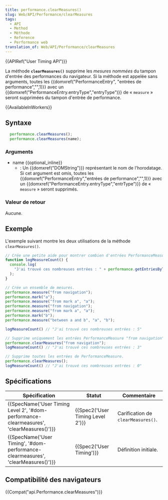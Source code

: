 ```yaml
---
title: performance.clearMeasures()
slug: Web/API/Performance/clearMeasures
tags:
  - API
  - Method
  - Méthode
  - Reference
  - Performance web
translation_of: Web/API/Performance/clearMeasures
---
```

{{APIRef("User Timing API")}}

La méthode **`clearMeasures()`** supprime les _mesures nommées_ du tampon d'entrée des performances du navigateur. Si la méthode est appelée sans arguments, toutes les {{domxref("PerformanceEntry", "entrées de performance","",1)}} avec un {{domxref("PerformanceEntry.entryType","entryType")}} de « `measure` » seront supprimées du tampon d'entrée de performance.

{{AvailableInWorkers}}

## Syntaxe

```js
  performance.clearMeasures();
  performance.clearMeasures(name);
```

### Arguments

- name {{optional_inline}}
  - : Un {{domxref("DOMString")}} représentant le nom de l'horodatage. Si cet argument est omis, toutes les {{domxref("PerformanceEntry","entrées de performance","",1)}} avec un {{domxref("PerformanceEntry.entryType","entrType")}} de « `measure` » seront supprimés.

### Valeur de retour

Aucune.

## Exemple

L'exemple suivant montre les deux utilisations de la méthode `clearMeasures()`.

```js
// Crée une petite aide pour montrer combien d'entrées PerformanceMeasure il y a.
function logMeasureCount() {
  console.log(
    "J'ai trouvé ces nombreuses entrées : " + performance.getEntriesByType("measure").length
  );
}

// Crée un ensemble de mesures.
performance.measure("from navigation");
performance.mark("a");
performance.measure("from mark a", "a");
performance.measure("from navigation");
performance.measure("from mark a", "a");
performance.mark("b");
performance.measure("between a and b", "a", "b");

logMeasureCount() // "J'ai trouvé ces nombreuses entrées : 5"

// Supprime uniquement les entrées PerformanceMeasure "from navigation".
performance.clearMeasures("from navigation");
logMeasureCount() // "J'ai trouvé ces nombreuses entrées : 3"

// Supprime toutes les entrées de PerformanceMeasure.
performance.clearMeasures();
logMeasureCount() // "J'ai trouvé ces nombreuses entrées : 0"
```

## Spécifications

| Spécification                                                                                                                    | Statut                                       | Commentaire                        |
| -------------------------------------------------------------------------------------------------------------------------------- | -------------------------------------------- | ---------------------------------- |
| {{SpecName('User Timing Level 2', '#dom-performance-clearmeasures', 'clearMeasures()')}} | {{Spec2('User Timing Level 2')}} | Carification de `clearMeasures()`. |
| {{SpecName('User Timing', '#dom-performance-clearmeasures', 'clearMeasures()')}}                     | {{Spec2('User Timing')}}             | Définition initiale.               |

## Compatibilité des navigateurs

{{Compat("api.Performance.clearMeasures")}}

